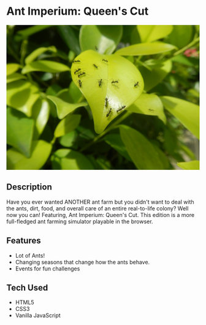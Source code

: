 # Ant Imperium: Queen's Cut

![Picture of Ants on leaves](images/ants-stock-image.jpg)

## Description

 Have you ever wanted ANOTHER ant farm but you didn't want to deal with the ants, dirt, food, and overall care of an entire real-to-life colony? Well now you can! Featuring, Ant Imperium: Queen's Cut. This edition is a more full-fledged ant farming simulator playable in the browser.

## Features
- Lot of Ants!
- Changing seasons that change how the ants behave.
- Events for fun challenges

## Tech Used
- HTML5
- CSS3
- Vanilla JavaScript